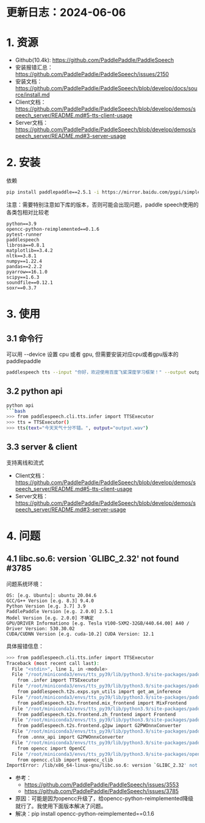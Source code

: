 # 更新日志：2024-06-06
# 1. 资源

- Github(10.4k): https://github.com/PaddlePaddle/PaddleSpeech
- 安装报错汇总：https://github.com/PaddlePaddle/PaddleSpeech/issues/2150
- 安装文档：https://github.com/PaddlePaddle/PaddleSpeech/blob/develop/docs/source/install.md
- Client文档：https://github.com/PaddlePaddle/PaddleSpeech/blob/develop/demos/speech_server/README.md#5-tts-client-usage
- Server文档：https://github.com/PaddlePaddle/PaddleSpeech/blob/develop/demos/speech_server/README.md#3-server-usage

# 2. 安装

依赖

```bash
pip install paddlepaddle==2.5.1 -i https://mirror.baidu.com/pypi/simple
```

注意：需要特别注意如下库的版本，否则可能会出现问题，paddle speech使用的各类包相对比较老

```text
python==3.9
opencc-python-reimplemented==0.1.6
pytest-runner
paddlespeech
librosa==0.8.1
matplotlib==3.4.2
nltk==3.8.1
numpy==1.22.4
pandas==2.2.2
pyarrow==16.1.0
scipy==1.6.3 
soundfile==0.12.1 
soxr==0.3.7
```

# 3. 使用

## 3.1 命令行

可以用 --device 设置 cpu 或者 gpu, 但需要安装对应cpu或者gpu版本的paddlepaddle

```bash
paddlespeech tts --input "你好，欢迎使用百度飞桨深度学习框架！" --output output.wav
```

## 3.2 python api

```bash
python api
```bash
>>> from paddlespeech.cli.tts.infer import TTSExecutor
>>> tts = TTSExecutor()
>>> tts(text="今天天气十分不错。", output="output.wav")
```

## 3.3 server & client

支持离线和流式

- Client文档：https://github.com/PaddlePaddle/PaddleSpeech/blob/develop/demos/speech_server/README.md#5-tts-client-usage
- Server文档：https://github.com/PaddlePaddle/PaddleSpeech/blob/develop/demos/speech_server/README.md#3-server-usage


# 4. 问题
## 4.1 libc.so.6: version `GLIBC_2.32' not found #3785

问题系统环境：
```text
OS: [e.g. Ubuntu]: ubuntu 20.04.6
GCC/G++ Version [e.g. 8.3] 9.4.0
Python Version [e.g. 3.7] 3.9
PaddlePaddle Version [e.g. 2.0.0] 2.5.1
Model Version [e.g. 2.0.0] 不确定
GPU/DRIVER Informationo [e.g. Tesla V100-SXM2-32GB/440.64.00] A40 / Driver Version: 530.30.02
CUDA/CUDNN Version [e.g. cuda-10.2] CUDA Version: 12.1
```

具体报错信息：
```bash
>>> from paddlespeech.cli.tts.infer import TTSExecutor
Traceback (most recent call last):
  File "<stdin>", line 1, in <module>
  File "/root/miniconda3/envs/tts_py39/lib/python3.9/site-packages/paddlespeech/cli/tts/__init__.py", line 14, in <module>
    from .infer import TTSExecutor
  File "/root/miniconda3/envs/tts_py39/lib/python3.9/site-packages/paddlespeech/cli/tts/infer.py", line 33, in <module>
    from paddlespeech.t2s.exps.syn_utils import get_am_inference
  File "/root/miniconda3/envs/tts_py39/lib/python3.9/site-packages/paddlespeech/t2s/exps/syn_utils.py", line 35, in <module>
    from paddlespeech.t2s.frontend.mix_frontend import MixFrontend
  File "/root/miniconda3/envs/tts_py39/lib/python3.9/site-packages/paddlespeech/t2s/frontend/mix_frontend.py", line 22, in <module>
    from paddlespeech.t2s.frontend.zh_frontend import Frontend
  File "/root/miniconda3/envs/tts_py39/lib/python3.9/site-packages/paddlespeech/t2s/frontend/zh_frontend.py", line 31, in <module>
    from paddlespeech.t2s.frontend.g2pw import G2PWOnnxConverter
  File "/root/miniconda3/envs/tts_py39/lib/python3.9/site-packages/paddlespeech/t2s/frontend/g2pw/__init__.py", line 1, in <module>
    from .onnx_api import G2PWOnnxConverter
  File "/root/miniconda3/envs/tts_py39/lib/python3.9/site-packages/paddlespeech/t2s/frontend/g2pw/onnx_api.py", line 27, in <module>
    from opencc import OpenCC
  File "/root/miniconda3/envs/tts_py39/lib/python3.9/site-packages/opencc/__init__.py", line 6, in <module>
    from opencc.clib import opencc_clib
ImportError: /lib/x86_64-linux-gnu/libc.so.6: version `GLIBC_2.32' not found (required by /root/miniconda3/envs/tts_py39/lib/python3.9/site-packages/opencc/clib/opencc_clib.cpython-39-x86_64-linux-gnu.so)
```

- 参考：
  - https://github.com/PaddlePaddle/PaddleSpeech/issues/3553
  - https://github.com/PaddlePaddle/PaddleSpeech/issues/3785
- 原因：可能是因为opencc升级了，给opencc-python-reimplemented降级就行了。我使用下面版本解决了问题。
- 解决：pip install opencc-python-reimplemented==0.1.6